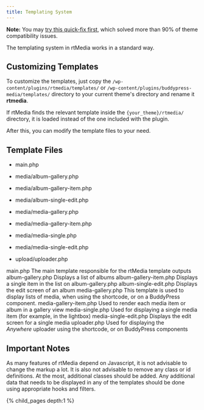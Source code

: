 ```yaml
---
title: Templating System
---
```


**Note:** You may [try this quick-fix first](/rtmedia/developer/themes/templating-system/theme-media-tab/), which solved more than 90% of theme compatibility issues.


The templating system in rtMedia works in a standard way.


## Customizing Templates


To customize the templates, just copy the `/wp-content/plugins/rtmedia/templates/` or `/wp-content/plugins/buddypress-media/templates/` directory to your current theme's directory and rename it **rtmedia**.

If rtMedia finds the relevant template inside the `{your_theme}/rtmedia/` directory, it is loaded instead of the one included with the plugin.

After this, you can modify the template files to your need.


## Template Files

  * main.php


  * media/album-gallery.php


  * media/album-gallery-item.php


  * media/album-single-edit.php


  * media/media-gallery.php


  * media/media-gallery-item.php


  * media/media-single.php


  * media/media-single-edit.php


  * upload/uploader.php


main.php
    The main template responsible for the rtMedia template outputs
album-gallery.php
    Displays a list of albums
album-gallery-item.php
    Displays a single item in the list on album-gallery.php
album-single-edit.php
    Displays the edit screen of an album
media-gallery.php
    This template is used to display lists of media, when using the shortcode, or on a BuddyPress component.
media-gallery-item.php
    Used to render each media item or album in a gallery view
media-single.php
    Used for displaying a single media item (for example, in the lightbox)
media-single-edit.php
    Displays the edit screen for a single media
uploader.php
    Used for displaying the _Anywhere_ uploader using the shortcode, or on BuddyPress components



## Important Notes


As many features of rtMedia depend on Javascript, it is not advisable to change the markup a lot. It is also not advisable to remove any class or id definitions. At the most, additional classes should be added. Any additional data that needs to be displayed in any of the templates should be done using appropriate hooks and filters.

{% child_pages depth:1 %}
